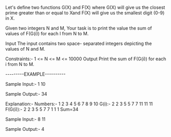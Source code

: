 Let's define two functions G(X) and F(X) where G(X) will give us the closest prime greater than or equal to Xand F(X) will give us the smallest digit (0-9) in X.

Given two integers N and M, Your task is to print the value the sum of values of F(G(i)) for each I from N to M.

Input
The input contains two space- separated integers depicting the values of N and M.

Constraints:-
1 <= N <= M <= 10000
Output
Print the sum of F(G(i)) for each i from N to M.

---------EXAMPLE----------

Sample Input:-
1 10

Sample Output:-
34

Explanation:-
Numbers:- 1 2 3 4 5 6 7 8 9 10
G(i):- 2 2 3 5 5 7 7 11 11 11
F(G(i)):- 2 2 3 5 5 7 7 1 1 1 
Sum=34

Sample Input:-
8 11

Sample Output:-
4
